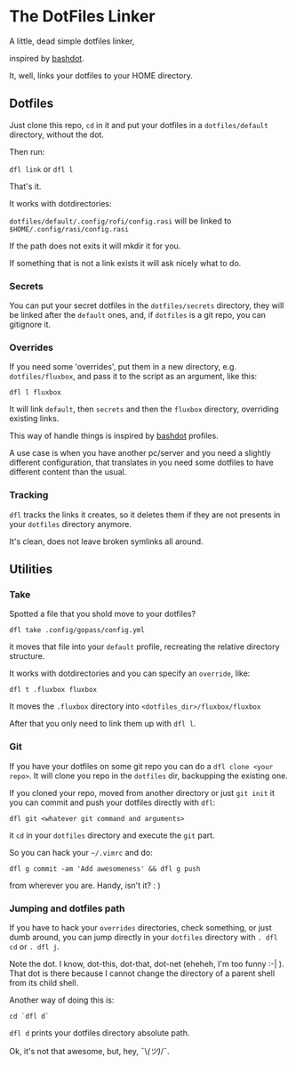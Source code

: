 # The DotFiles Linker

A little, dead simple dotfiles linker,

inspired by [bashdot](https://github.com/bashdot/bashdot).

It, well, links your dotfiles to your HOME directory.


## Dotfiles

Just clone this repo, `cd` in it and put your dotfiles in a `dotfiles/default` directory, without the dot.

Then run:

 `dfl link` or `dfl l`

That's it.


It works with dotdirectories:

`dotfiles/default/.config/rofi/config.rasi` will be linked to `$HOME/.config/rasi/config.rasi`

If the path does not exits it will mkdir it for you.

If something that is not a link exists it will ask nicely what to do.


### Secrets

You can put your secret dotfiles in the `dotfiles/secrets` directory,
they will be linked after the `default` ones, and, if `dotfiles` is a git repo, you can gitignore it.


### Overrides

If you need some 'overrides', put them in a new directory, e.g. `dotfiles/fluxbox`, and pass it to the script as an argument,
like this:

`dfl l fluxbox`

It will link `default`, then `secrets` and then the `fluxbox` directory, overriding existing links.

This way of handle things is inspired by [bashdot](https://github.com/bashdot/bashdot) profiles.

A use case is when you have another pc/server and you need a slightly different configuration,
that translates in you need some dotfiles to have different content than the usual.


### Tracking

`dfl` tracks the links it creates, so it deletes them if they are not presents in your `dotfiles` directory anymore.

It's clean, does not leave broken symlinks all around.


## Utilities


### Take

Spotted a file that you shold move to your dotfiles?

`dfl take .config/gopass/config.yml`

it moves that file into your `default` profile, recreating the relative directory structure.

It works with dotdirectories and you can specify an `override`, like:

`dfl t .fluxbox fluxbox`

It moves the `.fluxbox` directory into `<dotfiles_dir>/fluxbox/fluxbox`

After that you only need to link them up with `dfl l`.


### Git

If you have your dotfiles on some git repo you can do a `dfl clone <your repo>`.
It will clone you repo in the `dotfiles` dir, backupping the existing one.

If you cloned your repo, moved from another directory or just `git init` it
you can commit and push your dotfiles directly with `dfl`:

`dfl git <whatever git command and arguments>`

it `cd` in your `dotfiles` directory and execute the `git` part.

So you can hack your `~/.vimrc` and do:

`dfl g commit -am 'Add awesomeness' && dfl g push`

from wherever you are. Handy, isn't it? : )

### Jumping and dotfiles path

If you have to hack your `overrides` directories, check something, or just dumb around,
you can jump directly in your `dotfiles` directory with `. dfl cd` or `. dfl j`.

Note the dot. I know, dot-this, dot-that, dot-net (eheheh, I'm too funny :-| ).
That dot is there because I cannot change the directory of a parent shell from its child shell.

Another way of doing this is:

    cd `dfl d`

`dfl d` prints your dotfiles directory absolute path.

Ok, it's not that awesome, but, hey, ¯\\_(ツ)_/¯.

